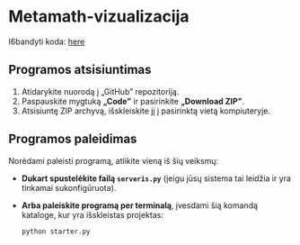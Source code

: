 # Metamath-vizualizacija
I6bandyti koda: [here](https://rasurb.github.io./Metamath-vizualizacija/index.html)
## Programos atsisiuntimas

1. Atidarykite nuorodą į „GitHub” repozitoriją.
2. Paspauskite mygtuką **„Code”** ir pasirinkite **„Download ZIP”**.
3. Atsisiuntę ZIP archyvą, išskleiskite jį į pasirinktą vietą kompiuteryje.

## Programos paleidimas

Norėdami paleisti programą, atlikite vieną iš šių veiksmų:

- **Dukart spustelėkite failą `serveris.py`** (jeigu jūsų sistema tai leidžia ir yra tinkamai sukonfigūruota).
- **Arba paleiskite programą per terminalą**, įvesdami šią komandą kataloge, kur yra išskleistas projektas:

  ```bash
  python starter.py
